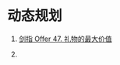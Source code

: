 # 动态规划

1. [剑指 Offer 47. 礼物的最大价值](https://leetcode.cn/problems/li-wu-de-zui-da-jie-zhi-lcof/)  

2. 